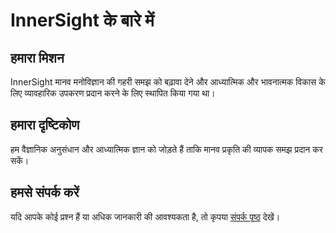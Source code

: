 # InnerSight के बारे में

## हमारा मिशन

InnerSight मानव मनोविज्ञान की गहरी समझ को बढ़ावा देने और आध्यात्मिक और भावनात्मक विकास के लिए व्यावहारिक उपकरण प्रदान करने के लिए स्थापित किया गया था।

## हमारा दृष्टिकोण

हम वैज्ञानिक अनुसंधान और आध्यात्मिक ज्ञान को जोड़ते हैं ताकि मानव प्रकृति की व्यापक समझ प्रदान कर सकें।

## हमसे संपर्क करें

यदि आपके कोई प्रश्न हैं या अधिक जानकारी की आवश्यकता है, तो कृपया [संपर्क पृष्ठ](/hi/contact/) देखें।
